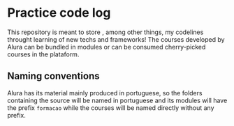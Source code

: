 # Practice code log

This repository is meant to store , among other things, my codelines throught learning of new techs and frameworks! The courses developed by Alura can be bundled in modules or can be consumed cherry-picked courses in the plataform.

## Naming conventions

Alura has its material mainly produced in portuguese, so the folders containing the source will be named in portuguese and its modules will have the prefix `formacao` while the courses will be named directly without any prefix. 
